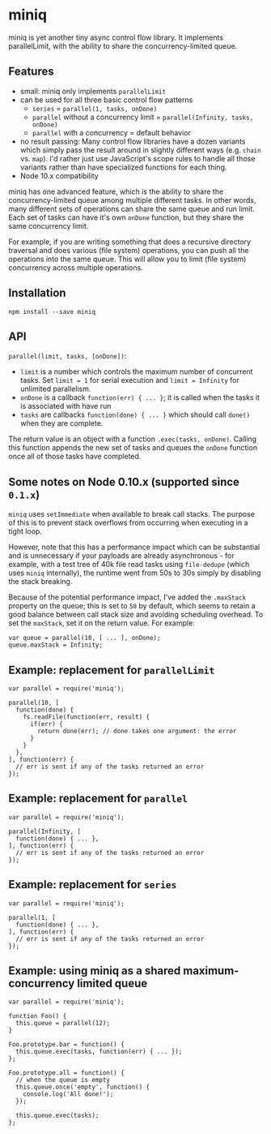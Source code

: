 # miniq

miniq is yet another tiny async control flow library. It implements parallelLimit, with the ability to share the concurrency-limited queue.

## Features

- small: miniq only implements `parallelLimit`
- can be used for all three basic control flow patterns
  - `series` = `parallel(1, tasks, onDone)`
  - `parallel` without a concurrency limit = `parallel(Infinity, tasks, onDone)`
  - `parallel` with a concurrency = default behavior
- no result passing: Many control flow libraries have a dozen variants which simply pass the result around in slightly different ways (e.g. `chain` vs. `map`). I'd rather just use JavaScript's scope rules to handle all those variants rather than have specialized functions for each thing.
- Node 10.x compatibility

miniq has one advanced feature, which is the ability to share the concurrency-limited queue among multiple different tasks. In other words, many different sets of operations can share the same queue and run limit. Each set of tasks can have it's own `onDone` function, but they share the same concurrency limit.

For example, if you are writing something that does a recursive directory traversal and does various (file system) operations, you can push all the operations into the same queue. This will allow you to limit (file system) concurrency across multiple operations.

## Installation

    npm install --save miniq

## API

`parallel(limit, tasks, [onDone])`:

- `limit` is a number which controls the maximum number of concurrent tasks. Set `limit = 1` for serial execution and `limit = Infinity` for unlimited parallelism.
- `onDone` is a callback `function(err) { ... }`; it is called when the tasks it is associated with have run
- `tasks` are callbacks `function(done) { ... }` which should call `done()` when they are complete.

The return value is an object with a function `.exec(tasks, onDone)`. Calling this function appends the new set of tasks and queues the `onDone` function once all of those tasks have completed.

## Some notes on Node 0.10.x (supported since `0.1.x`)

`miniq` uses `setImmediate` when available to break call stacks. The purpose of this is to prevent stack overflows from occurring when executing in a tight loop.

However, note that this has a performance impact which can be substantial and is unnecessary if your payloads are already asynchronous - for example, with a test tree of 40k file read tasks using `file-dedupe` (which uses `miniq` internally), the runtime went from 50s to 30s simply by disabling the stack breaking.

Because of the potential performance impact, I've added the `.maxStack` property on the queue; this is set to `50` by default, which seems to retain a good balance between call stack size and avoiding scheduling overhead. To set the `maxStack`, set it on the return value. For example:

    var queue = parallel(10, [ ... ], onDone);
    queue.maxStack = Infinity;

## Example: replacement for `parallelLimit`

    var parallel = require('miniq');

    parallel(10, [
      function(done) {
        fs.readFile(function(err, result) {
          if(err) {
            return done(err); // done takes one argument: the error
          }
        }
      },
    ], function(err) {
      // err is sent if any of the tasks returned an error
    });


## Example: replacement for `parallel`

    var parallel = require('miniq');

    parallel(Infinity, [
      function(done) { ... },
    ], function(err) {
      // err is sent if any of the tasks returned an error
    });

## Example: replacement for `series`

    var parallel = require('miniq');

    parallel(1, [
      function(done) { ... },
    ], function(err) {
      // err is sent if any of the tasks returned an error
    });

## Example: using miniq as a shared maximum-concurrency limited queue

    var parallel = require('miniq');

    function Foo() {
      this.queue = parallel(12);
    }

    Foo.prototype.bar = function() {
      this.queue.exec(tasks, function(err) { ... });
    };

    Foo.prototype.all = function() {
      // when the queue is empty
      this.queue.once('empty', function() {
        console.log('All done!');
      });

      this.queue.exec(tasks);
    };
